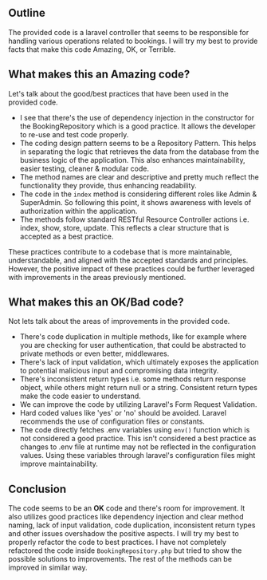 ## Outline

The provided code is a laravel controller that seems to be responsible for handling various operations related to bookings. I will try my best to provide facts that make this code Amazing, OK, or Terrible.

## What makes this an Amazing code?

Let's talk about the good/best practices that have been used in the provided code.
* I see that there's the use of dependency injection in the constructor for the BookingRepository which is a good practice. It allows the developer to re-use and test code properly.
* The coding design pattern seems to be a Repository Pattern. This helps in separating the logic that retrieves the data from the database from the business logic of the application. This also enhances maintainability, easier testing, cleaner & modular code.
* The method names are clear and descriptive and pretty much reflect the functionality they provide, thus enhancing readability.
* The code in the ```index``` method is considering different roles like Admin & SuperAdmin. So following this point, it shows awareness with levels of authorization within the application.
* The methods follow standard RESTful Resource Controller actions i.e. index, show, store, update. This reflects a clear structure that is accepted as a best practice.

These practices contribute to a codebase that is more maintainable, understandable, and aligned with the accepted standards and principles. However, the positive impact of these practices could be further leveraged with improvements in the areas previously mentioned.

## What makes this an OK/Bad code?
Not lets talk about the areas of improvements in the provided code.

* There's code duplication in multiple methods, like for example where you are checking for user authentication, that could be abstracted to private methods or even better, middlewares.
* There's lack of input validation, which ultimately exposes the application to potential malicious input and compromising data integrity.
* There's inconsistent return types i.e. some methods return response object, while others might return null or a string. Consistent return types make the code easier to understand.
* We can improve the code by utilizing Laravel's Form Request Validation.
* Hard coded values like 'yes' or 'no' should be avoided. Laravel recommends the use of configuration files or constants.
* The code directly fetches .env variables using ```env()``` function which is not considered a good practice. This isn't considered a best practice as changes to .env file at runtime may not be reflected in the configuration values. Using these variables through laravel's configuration files might improve maintainability.


## Conclusion

The code seems to be an **OK** code and there's room for improvement. It also utilizes good practices like dependency injection and clear method naming, lack of input validation, code duplication, inconsistent return types and other issues overshadow the positive aspects. I will try my best to properly refactor the code to best practices.
I have not completely refactored the code inside ```BookingRepository.php``` but tried to show the possible solutions to improvements. The rest of the methods can be improved in similar way.